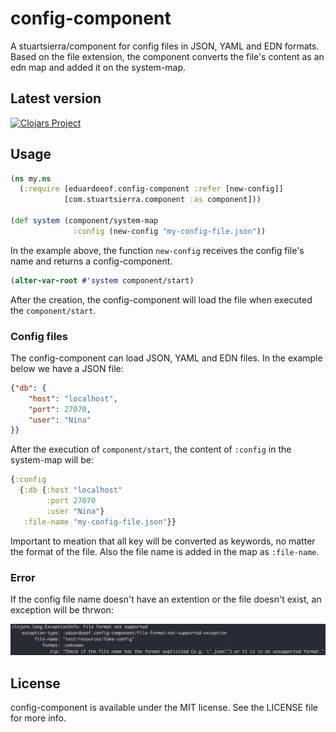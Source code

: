 # config-component

A stuartsierra/component for config files in JSON, YAML and EDN formats. Based on the file extension, the component converts the file's content as an edn map and added it on the system-map.

## Latest version

[![Clojars Project](https://img.shields.io/clojars/v/eduardoeof/config-component.svg)](https://clojars.org/eduardoeof/config-component)

## Usage

```clj
(ns my.ns
  (:require [eduardoeof.config-component :refer [new-config]]
            [com.stuartsierra.component :as component]))

(def system (component/system-map
              :config (new-config "my-config-file.json"))
```

In the example above, the function `new-config` receives the config file's name and returns a config-component.

```clj
(alter-var-root #'system component/start)
```

After the creation, the config-component will load the file when executed the `component/start`.

### Config files

The config-component can load JSON, YAML and EDN files. In the example below we have a JSON file:

```json
{"db": {
    "host": "localhost",
    "port": 27070,
    "user": "Nina"
}}
```

After the execution of `component/start`, the content of `:config` in the system-map will be:

```clj
{:config
  {:db {:host "localhost"
        :port 27070
        :user "Nina"}
   :file-name "my-config-file.json"}}
```

Important to meation that all key will be converted as keywords, no matter the format of the file. Also the file name is added in the map as `:file-name`.

### Error

If the config file name doesn't have an extention or the file doesn't exist, an exception will be thrwon:

![exception](/img/exception.png "Expection")

## License

config-component is available under the MIT license. See the LICENSE file for more info.
